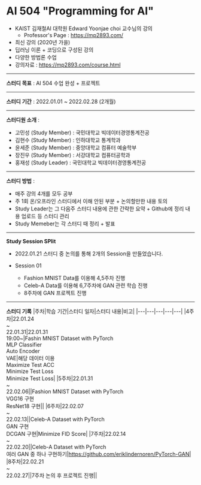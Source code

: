 # AI 504 "Programming for AI"
- KAIST 김재철AI 대학원 Edward Yoonjae choi 교수님의 강의
    - Professor's Page : https://mp2893.com/
- 최신 강의 (2020년 가을)
- 딥러닝 이론 + 코딩으로 구성된 강의
- 다양한 방법론 수업
- 강의자료 : https://mp2893.com/course.html

---

**스터디 목표** : AI 504 수업 완성 + 프로젝트

---

**스터디 기간** : 2022.01.01 ~ 2022.02.28 (2개월)

---

**스터디원 소개** :
- 고민성 (Study Member) : 국민대학교 빅데이터경영통계전공
- 김현수 (Study Member) : 인하대학교 통계학과
- 윤세준 (Study Member) : 중앙대학교 컴퓨터 예술학부
- 장진우 (Study Member) : 서강대학교 컴퓨터공학과
- 홍재성 (Study Leader)     : 국민대학교 빅데이터경영통계전공

---

**스터디 방법** : 
- 매주 강의 4개를 모두 공부
- 주 1회 온/오프라인 스터디에서 이해 안된 부분 + 논의할만한 내용 토의
- Study Leader는 그 다음주 스터디 내용에 관한 간략한 요약 + Github에 정리 내용 업로드 등 스터디 관리
- Study Memeber는 각 스터디 때 정리 + 발표

---

**Study Session SPlit**
- 2022.01.21 스터디 중 논의를 통해 2개의 Session을 만들었습니다.

- Session 01
    - Fashion MNIST Data를 이용해 4,5주차 진행
    - Celeb-A Data를 이용해 6,7주차에 GAN 관련 학습 진행
    - 8주차에 GAN 프로젝트 진행

---

**스터디 기록**
|주차|학습 기간|스터디 일자|스터디 내용|비고|
|---|---|---|---|---|
|4주차|22.01.24<br> ~ <br>22.01.31|22.01.31<br>19:00~|Fashin MNIST Dataset with PyTorch<br>MLP Classifier<br>Auto Encoder<br>VAE|해당 데이터 이용<br>Maximize Test ACC<br>Minimize Test Loss<br>Minimize Test Loss|
|5주차|22.01.31<br> ~ <br>22.02.06||Fashion MNIST Dataset with PyTorch<br>VGG16 구현<br>ResNet18 구현||
|6주차|22.02.07<br> ~ <br>22.02.13||Celeb-A Dataset with PyTorch<br>GAN 구현<br>DCGAN 구현|Minimize FID Score|
|7주차|22.02.14<br> ~ <br>22.02.20||Celeb-A Dataset with PyTorch<br>여러 GAN 중 하나 구현하기|https://github.com/eriklindernoren/PyTorch-GAN|
|8주차|22.02.21<br> ~ <br>22.02.27||7주차 논의 후 프로젝트 진행||
